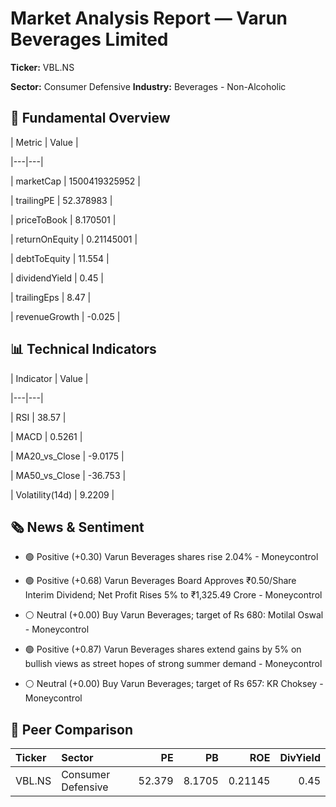 # Market Analysis Report — Varun Beverages Limited

**Ticker:** VBL.NS  

**Sector:** Consumer Defensive  **Industry:** Beverages - Non-Alcoholic  

## 🧭 Fundamental Overview

| Metric | Value |

|---|---|

| marketCap | 1500419325952 |

| trailingPE | 52.378983 |

| priceToBook | 8.170501 |

| returnOnEquity | 0.21145001 |

| debtToEquity | 11.554 |

| dividendYield | 0.45 |

| trailingEps | 8.47 |

| revenueGrowth | -0.025 |


## 📊 Technical Indicators

| Indicator | Value |

|---|---|

| RSI | 38.57 |

| MACD | 0.5261 |

| MA20_vs_Close | -9.0175 |

| MA50_vs_Close | -36.753 |

| Volatility(14d) | 9.2209 |


## 🗞 News & Sentiment

- 🟢 Positive (+0.30) Varun Beverages shares rise 2.04% - Moneycontrol

- 🟢 Positive (+0.68) Varun Beverages Board Approves ₹0.50/Share Interim Dividend; Net Profit Rises 5% to ₹1,325.49 Crore - Moneycontrol

- ⚪ Neutral (+0.00) Buy Varun Beverages; target of Rs 680: Motilal Oswal - Moneycontrol

- 🟢 Positive (+0.87) Varun Beverages shares extend gains by 5% on bullish views as street hopes of strong summer demand - Moneycontrol

- ⚪ Neutral (+0.00) Buy Varun Beverages; target of Rs 657: KR Choksey - Moneycontrol


## 🧩 Peer Comparison

| Ticker   | Sector             |     PE |     PB |     ROE |   DivYield |
|:---------|:-------------------|-------:|-------:|--------:|-----------:|
| VBL.NS   | Consumer Defensive | 52.379 | 8.1705 | 0.21145 |       0.45 |